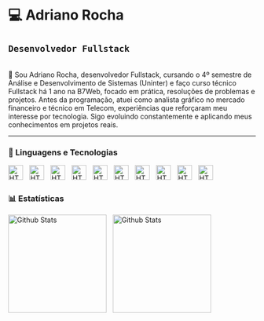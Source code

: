 # 💻 Adriano Rocha 

**`Desenvolvedor Fullstack`** 
---

<br>
👋 Sou Adriano Rocha, desenvolvedor Fullstack, cursando o 4º semestre de Análise e Desenvolvimento de Sistemas (Uninter) e faço curso técnico Fullstack há 1 ano na B7Web, focado em prática, resoluções de problemas e projetos.
Antes da programação, atuei como analista gráfico no mercado financeiro e técnico em Telecom, experiências que reforçaram meu interesse por tecnologia.
Sigo evoluindo constantemente e aplicando meus conhecimentos em projetos reais.

---

### 🤖 Linguagens e Tecnologias

<img
  align="left"
  title="HTML"
  width="30px"
  style="padding-right: 10px"
  src="https://cdn.jsdelivr.net/gh/devicons/devicon@latest/icons/html5/html5-original.svg"
/>

<img
  align="left"
  title="HTML"
  width="30px"
  style="padding-right: 10px"
  src="https://cdn.jsdelivr.net/gh/devicons/devicon@latest/icons/css3/css3-original.svg"
/>

<img
  align="left"
  title="HTML"
  width="30px"
  style="padding-right: 10px"
  src="https://cdn.jsdelivr.net/gh/devicons/devicon@latest/icons/javascript/javascript-original.svg"
/>

<img
  align="left"
  title="HTML"
  width="30px"
  style="padding-right: 10px"
  src="https://cdn.jsdelivr.net/gh/devicons/devicon@latest/icons/typescript/typescript-original.svg"
/>

<img
  align="left"
  title="HTML"
  width="30px"
  style="padding-right: 10px"
  src="https://cdn.jsdelivr.net/gh/devicons/devicon@latest/icons/react/react-original.svg"
/>

<img
  align="left"
  title="HTML"
  width="30px"
  style="padding-right: 10px"
  src="https://cdn.jsdelivr.net/gh/devicons/devicon@latest/icons/git/git-original.svg"
/>


<img
  align="left"
  title="HTML"
  width="30px"
  style="padding-right: 10px"
  src="https://cdn.jsdelivr.net/gh/devicons/devicon@latest/icons/nodejs/nodejs-original.svg"
/>

<img
  align="left"
  title="HTML"
  width="30px"
  style="padding-right: 10px"  
  src="https://cdn.jsdelivr.net/gh/devicons/devicon@latest/icons/java/java-original-wordmark.svg"          
/>

<img
  align="left"
  title="HTML"
  width="30px"
  style="padding-right: 10px"
  src="https://cdn.jsdelivr.net/gh/devicons/devicon@latest/icons/azuresqldatabase/azuresqldatabase-original.svg"
/>

<img
  align="left"
  title="HTML"
  width="30px"
  style="padding-right: 10px"
  src="https://cdn.jsdelivr.net/gh/devicons/devicon@latest/icons/python/python-original.svg"
/>

<br />
<br />

### 📊 Estatísticas

<img
  align="left"
  alt="Github Stats"
  height="200"
  style="padding-right: 10px"
  src="https://github-readme-stats.vercel.app/api?username=adriano-rocha&show_icons=true&theme=highcontrast&include_all_commits=true&locale=pt-br"
/>

<img
  align="left"
  alt="Github Stats"
  height="200"
  style="padding-right: 10px"
  src="https://github-readme-stats.vercel.app/api/top-langs/?username=adriano-rocha&theme=merko&layout=compact&custom_title=Tecnologias&langs_count=5"
/>
